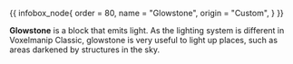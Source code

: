{{ infobox_node{
	order = 80,
	name = "Glowstone",
	origin = "Custom",
} }}

**Glowstone** is a block that emits light. As the lighting system is different in Voxelmanip Classic, glowstone is very useful to light up places, such as areas darkened by structures in the sky.
